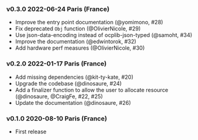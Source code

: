 ### v0.3.0 2022-06-24 Paris (France)

- Improve the entry point documentation (@yomimono, #28)
- Fix deprecated `Obj` function (@OlivierNicole, #29)
- Use json-data-encoding instead of ocplib-json-typed (@samoht, #34)
- Improve the documentation (@edwintorok, #32)
- Add hardware perf measures (@OlivierNicole, #30) 

### v0.2.0 2022-01-17 Paris (France)

- Add missing dependencies (@kit-ty-kate, #20)
- Upgrade the codebase (@dinosaure, #24)
- Add a finalizer function to allow the user to allocate
  resource (@dinosaure, @CraigFe, #22, #25)
- Update the documentation (@dinosaure, #26)

### v0.1.0 2020-08-10 Paris (France)

- First release
